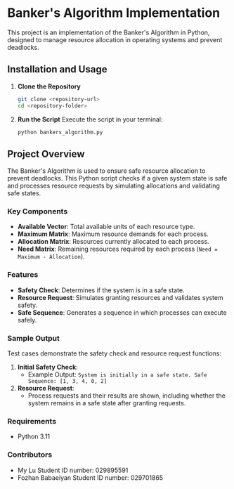 # Banker's Algorithm Implementation

This project is an implementation of the Banker's Algorithm in Python, designed to manage resource allocation in operating systems and prevent deadlocks.

## Installation and Usage

1. **Clone the Repository**

   ```bash
   git clone <repository-url>
   cd <repository-folder>
   ```

2. **Run the Script**
   Execute the script in your terminal:
   ```bash
   python bankers_algorithm.py
   ```

## Project Overview

The Banker's Algorithm is used to ensure safe resource allocation to prevent deadlocks. This Python script checks if a given system state is safe and processes resource requests by simulating allocations and validating safe states.

### Key Components

- **Available Vector**: Total available units of each resource type.
- **Maximum Matrix**: Maximum resource demands for each process.
- **Allocation Matrix**: Resources currently allocated to each process.
- **Need Matrix**: Remaining resources required by each process (`Need = Maximum - Allocation`).

### Features

- **Safety Check**: Determines if the system is in a safe state.
- **Resource Request**: Simulates granting resources and validates system safety.
- **Safe Sequence**: Generates a sequence in which processes can execute safely.

### Sample Output

Test cases demonstrate the safety check and resource request functions:

1. **Initial Safety Check**:
   - Example Output: `System is initially in a safe state. Safe Sequence: [1, 3, 4, 0, 2]`
2. **Resource Request**:
   - Process requests and their results are shown, including whether the system remains in a safe state after granting requests.

### Requirements

- Python 3.11

### Contributors

- My Lu Student ID number: 029895591
- Fozhan Babaeiyan Student ID number: 029701865
